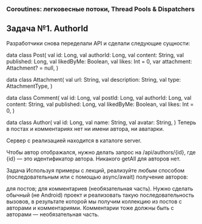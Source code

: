 ### Coroutines: легковесные потоки, Thread Pools & Dispatchers

## Задача №1. AuthorId
Разработчики снова переделали API и сделали следующие сущности:

data class Post(
    val id: Long,
    val authorId: Long,
    val content: String,
    val published: Long,
    val likedByMe: Boolean,
    val likes: Int = 0,
    var attachment: Attachment? = null,
)

data class Attachment(
    val url: String,
    val description: String,
    val type: AttachmentType,
)

data class Comment(
    val id: Long,
    val postId: Long,
    val authorId: Long,
    val content: String,
    val published: Long,
    val likedByMe: Boolean,
    val likes: Int = 0,
)

data class Author(
    val id: Long,
    val name: String,
    val avatar: String,
)
Теперь в постах и комментариях нет ни имени автора, ни аватарки.

Сервер с реализацией находится в каталоге server.

Чтобы автор отображался, нужно делать запрос на /api/authors/{id}, где {id} — это идентификатор автора. Никакого getAll для авторов нет.

Задача
Используя примеры с лекций, реализуйте любым способом (последовательным или с помощью async/await) получение авторов:

для постов;
для комментариев (необязательная часть).
Нужно сделать обычный (не Android) проект и реализовать такую последовательность вызовов, в результате которой мы получим коллекцию из постов с авторами и комментариями. Комментарии тоже должны быть с авторами — необязательная часть.

